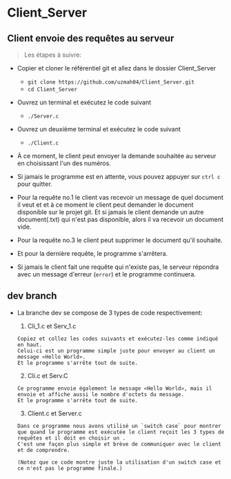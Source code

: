 # Client_Server
## Client envoie des requêtes au serveur 


> Les étapes à suivre:

- Copier et cloner le référentiel git et allez dans le dossier Client_Server
  - `git clone https://github.com/uzmah04/Client_Server.git`
  - `cd Client_Server`
  
- Ouvrez un terminal et exécutez le code suivant
  - `./Server.c`

- Ouvrez un deuxième terminal et exécutez le code suivant
  - `./Client.c`

- À ce moment, le client peut envoyer la demande souhaitée au serveur en choisissant l'un des numéros.

- Si jamais le programme est en attente, vous pouvez appuyer sur `ctrl c` pour quitter.

- Pour la requête no.1 le client vas recevoir un message de quel document il veut et et à ce moment le client peut demander le document disponible sur le projet git. Et si jamais le client demande un autre document(.txt) qui n'est pas disponible, alors il va recevoir un document vide.

- Pour la requête no.3 le client peut supprimer le document qu'il souhaite.

- Et pour la dernière requête, le programme s'arrêtera.

- Si jamais le client fait une requête qui n'existe pas, le serveur répondra avec un message d'erreur (`error`) et le programme continuera.


## dev branch

- La branche dev se compose de 3 types de code respectivement:

  1. Cli_1.c et Serv_1.c
  ```
  Copiez et collez les codes suivants et exécutez-les comme indiqué en haut.
  Celui-ci est un programme simple juste pour envoyer au client un message «Hello World».
  Et le programme s'arrête tout de suite.
  
  ```
  2. Cli.c et Serv.C
  ```
  Ce programme envoie également le message «Hello World», mais il envoie et affiche aussi le nombre d'octets du message.
  Et le programme s'arrête tout de suite.
  
  ```
  
  3. Client.c et Server.c
  ```
  Dans ce programme nous avons utilisé un `switch case` pour montrer que quand le programme est exécutée le client reçoit les 3 types de requêtes et il doit en choisir un .
  C'est une façon plus simple et brève de communiquer avec le client et de comprendre.
  
  (Notez que ce code montre juste la utilisation d'un switch case et ce n'est pas le programme finale.)
  
  ```
  
  
